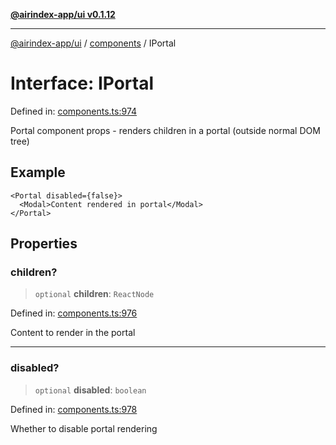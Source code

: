 [**@airindex-app/ui v0.1.12**](../../README.md)

***

[@airindex-app/ui](../../README.md) / [components](../README.md) / IPortal

# Interface: IPortal

Defined in: [components.ts:974](https://github.com/airindex-app/ui/blob/44c2ff1163e9f47e185bc913a5043dd88c81b2b7/src/types/components.ts#L974)

Portal component props - renders children in a portal (outside normal DOM tree)

## Example

```tsx
<Portal disabled={false}>
  <Modal>Content rendered in portal</Modal>
</Portal>
```

## Properties

### children?

> `optional` **children**: `ReactNode`

Defined in: [components.ts:976](https://github.com/airindex-app/ui/blob/44c2ff1163e9f47e185bc913a5043dd88c81b2b7/src/types/components.ts#L976)

Content to render in the portal

***

### disabled?

> `optional` **disabled**: `boolean`

Defined in: [components.ts:978](https://github.com/airindex-app/ui/blob/44c2ff1163e9f47e185bc913a5043dd88c81b2b7/src/types/components.ts#L978)

Whether to disable portal rendering
